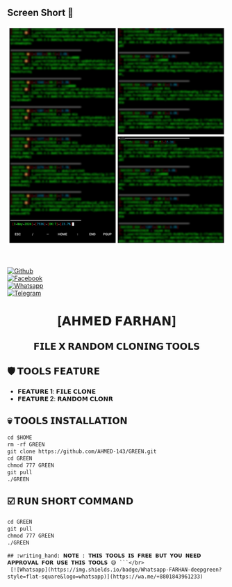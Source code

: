 ## Screen Short :black_heart:

<p align="center"><img src="Picsart_24-05-11_01-02-52-796.jpg"></p>


<b></b> </br> <br>[![Github](https://img.shields.io/badge/Github-AHMED.FARHAN-dimgray?style=flat-square&logo=github)](https://github.com/AHMED-143)<br> [![Facebook](https://img.shields.io/badge/Facebook-FARHAN-blue?style=flat-square&logo=facebook)](https://www.facebook.com/FarHan.YouR.FatHer.OkH)<br> [![Whatsapp](https://img.shields.io/badge/Whatsapp-FARHAN-deepgreen?style=flat-square&logo=whatsapp)](https://wa.me/+8801843961233)<br> [![Telegram](https://img.shields.io/badge/Telegram-T4R0X-deepgreen?style=flat-square&logo=telegram)](https://t.me/T4R0X)



<h1 align="center"> [𝗔𝗛𝗠𝗘𝗗 𝗙𝗔𝗥𝗛𝗔𝗡]</h1>

<h2 align="center"> 𝗙𝗜𝗟𝗘 𝗫 𝗥𝗔𝗡𝗗𝗢𝗠 𝗖𝗟𝗢𝗡𝗜𝗡𝗚 𝗧𝗢𝗢𝗟𝗦 </h2>


## :shield: 𝗧𝗢𝗢𝗟𝗦 𝗙𝗘𝗔𝗧𝗨𝗥𝗘 

- **𝗙𝗘𝗔𝗧𝗨𝗥𝗘 1**: 𝗙𝗜𝗟𝗘 𝗖𝗟𝗢𝗡𝗘
- **𝗙𝗘𝗔𝗧𝗨𝗥𝗘 2**: 𝗥𝗔𝗡𝗗𝗢𝗠 𝗖𝗟𝗢𝗡𝗥

## :skull: 𝗧𝗢𝗢𝗟𝗦 𝗜𝗡𝗦𝗧𝗔𝗟𝗟𝗔𝗧𝗜𝗢𝗡 
```
cd $HOME
rm -rf GREEN
git clone https://github.com/AHMED-143/GREEN.git
cd GREEN
chmod 777 GREEN
git pull
./GREEN
```
## :ballot_box_with_check: 𝗥𝗨𝗡 𝗦𝗛𝗢𝗥𝗧 𝗖𝗢𝗠𝗠𝗔𝗡𝗗 
```    
cd GREEN 
git pull
chmod 777 GREEN
./GREEN
```
```
## :writing_hand: 𝗡𝗢𝗧𝗘 : 𝗧𝗛𝗜𝗦 𝗧𝗢𝗢𝗟𝗦 𝗜𝗦 𝗙𝗥𝗘𝗘 𝗕𝗨𝗧 𝗬𝗢𝗨 𝗡𝗘𝗘𝗗 𝗔𝗣𝗣𝗥𝗢𝗩𝗔𝗟 𝗙𝗢𝗥 𝗨𝗦𝗘 𝗧𝗛𝗜𝗦 𝗧𝗢𝗢𝗟𝗦 😅 ```</br>
 [![Whatsapp](https://img.shields.io/badge/Whatsapp-FARHAN-deepgreen?style=flat-square&logo=whatsapp)](https://wa.me/+8801843961233)
